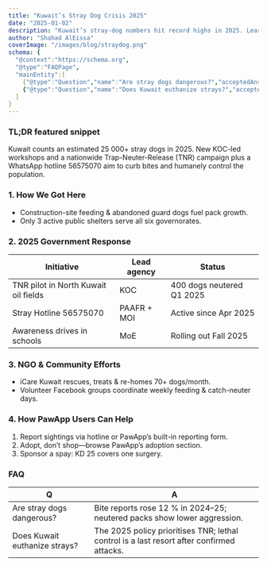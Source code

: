 ```yaml
---
title: "Kuwait’s Stray Dog Crisis 2025"
date: "2025-01-02"
description: "Kuwait’s stray-dog numbers hit record highs in 2025. Learn why packs are growing, what the government is doing, and how you can help."
author: "Shahad AlEissa"
coverImage: "/images/blog/straydog.png"
schema: {
  "@context":"https://schema.org",
  "@type":"FAQPage",
  "mainEntity":[
    {"@type":"Question","name":"Are stray dogs dangerous?","acceptedAnswer":{"@type":"Answer","text":"Bite reports rose 12 % in 2024–25; neutered packs show lower aggression."}},
    {"@type":"Question","name":"Does Kuwait euthanize strays?","acceptedAnswer":{"@type":"Answer","text":"The 2025 policy prioritises TNR; lethal control is a last resort after confirmed attacks."}}
  ]
}
---
```


### TL;DR featured snippet

Kuwait counts an estimated 25 000+ stray dogs in 2025. New KOC-led workshops and a nationwide Trap-Neuter-Release (TNR) campaign plus a WhatsApp hotline 56575070 aim to curb bites and humanely control the population.

### 1. How We Got Here
- Construction-site feeding & abandoned guard dogs fuel pack growth.
- Only 3 active public shelters serve all six governorates.

### 2. 2025 Government Response

| Initiative | Lead agency | Status |
|---|---|---|
| TNR pilot in North Kuwait oil fields | KOC | 400 dogs neutered Q1 2025 |
| Stray Hotline 56575070 | PAAFR + MOI | Active since Apr 2025 |
| Awareness drives in schools | MoE | Rolling out Fall 2025 |

### 3. NGO & Community Efforts
- iCare Kuwait rescues, treats & re-homes 70+ dogs/month.
- Volunteer Facebook groups coordinate weekly feeding & catch-neuter days.

### 4. How PawApp Users Can Help
1. Report sightings via hotline or PawApp’s built-in reporting form.
2. Adopt, don’t shop—browse PawApp’s adoption section.
3. Sponsor a spay: KD 25 covers one surgery.

### FAQ

| Q | A |
|---|---|
| Are stray dogs dangerous? | Bite reports rose 12 % in 2024–25; neutered packs show lower aggression. |
| Does Kuwait euthanize strays? | The 2025 policy prioritises TNR; lethal control is a last resort after confirmed attacks. |